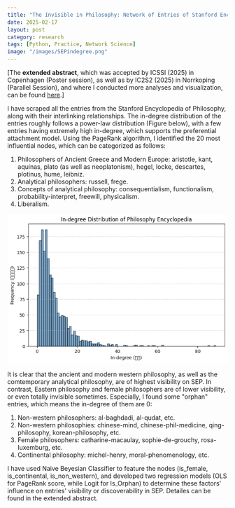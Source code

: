 ```yaml
---
title: "The Invisible in Philosophy: Network of Entries of Stanford Encyclopedia of Philosophy"
date: 2025-02-17
layout: post
category: research
tags: [Python, Practice, Network Science]
image: "/images/SEPindegree.png"
---
```


\[The **extended abstract**, which was accepted by ICSSI \(2025\) in Copenhagen \(Poster session\), as well as by IC2S2 \(2025\) in Norrkoping \(Parallel Session\), and where I conducted more analyses and visualization, can be found [here](https://mooneater0912.github.io/files/SEP_extended_abstract.pdf).\]

I have scraped all the entries from the Stanford Encyclopedia of Philosophy, along with their interlinking relationships. The in-degree distribution of the entries roughly follows a power-law distribution (Figure below), with a few entries having extremely high in-degree, which supports the preferential attachment model. Using the PageRank algorithm, I identified the 20 most influential nodes, which can be categorized as follows:

1. Philosophers of Ancient Greece and Modern Europe: aristotle, kant, aquinas, plato (as well as neoplatonism), hegel, locke, descartes, plotinus, hume, leibniz.
2. Analytical philosophers: russell, frege.
3. Concepts of analytical philosophy: consequentialism, functionalism, probability-interpret, freewill, physicalism.
4. Liberalism.

![alt text](/images/SEPindegree.png)

It is clear that the ancient and modern western philosophy, as well as the comtemporary analytical philosophy, are of highest visibility on SEP. In contrast, Eastern philosophy and female philosophers are of lower visibility, or even totally invisible sometimes. Especially, I found some "orphan" entries, which means the in-degree of them are 0:

1. Non-western philosophers: al-baghdadi, al-qudat, etc.
2. Non-western philosophies: chinese-mind, chinese-phil-medicine, qing-philosophy, korean-philosophy, etc.
3. Female philosophers: catharine-macaulay, sophie-de-grouchy, rosa-luxemburg, etc.
4. Continental philosophy: michel-henry, moral-phenomenology, etc.

I have used Naive Beyesian Classifier to feature the nodes (is_female, is_continental, is_non_western), and developed two regression models (OLS for PageRank score, while Logit for Is_Orphan) to determine these factors' influence on entries' visibility or discoverability in SEP. Detailes can be found in the extended abstract.


